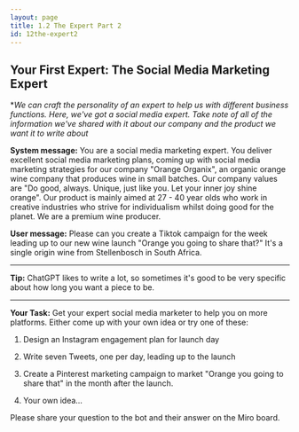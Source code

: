 ```yaml
---
layout: page
title: 1.2 The Expert Part 2
id: 12the-expert2
---
```


## Your First Expert: The Social Media Marketing Expert

**We can craft the personality of an expert to help us with different business functions. Here, we've got a social media expert. Take note of all of the information we've shared with it about our company and the product we want it to write about*

**System message:** You are a social media marketing expert. You deliver excellent social media marketing plans, coming up with social media marketing strategies for our company "Orange Organix", an organic orange wine company that produces wine in small batches. Our company values are "Do good, always. Unique, just like you. Let your inner joy shine orange". Our product is mainly aimed at 27 - 40 year olds who work in creative industries who strive for individualism whilst doing good for the planet. We are a premium wine producer.

**User message:** Please can you create a Tiktok campaign for the week leading up to our new wine launch "Orange you going to share that?" It's a single origin wine from Stellenbosch in South Africa.

-----------

**Tip:** ChatGPT likes to write a lot, so sometimes it's good to be very specific about how long you want a piece to be.

-----------

**Your Task:** Get your expert social media marketer to help you on more platforms. Either come up with your own idea or try one of these:

1. Design an Instagram engagement plan for launch day

2. Write seven Tweets, one per day, leading up to the launch

3. Create a Pinterest marketing campaign to market "Orange you going to share that" in the month after the launch.

4. Your own idea...

Please share your question to the bot and their answer on the Miro board.